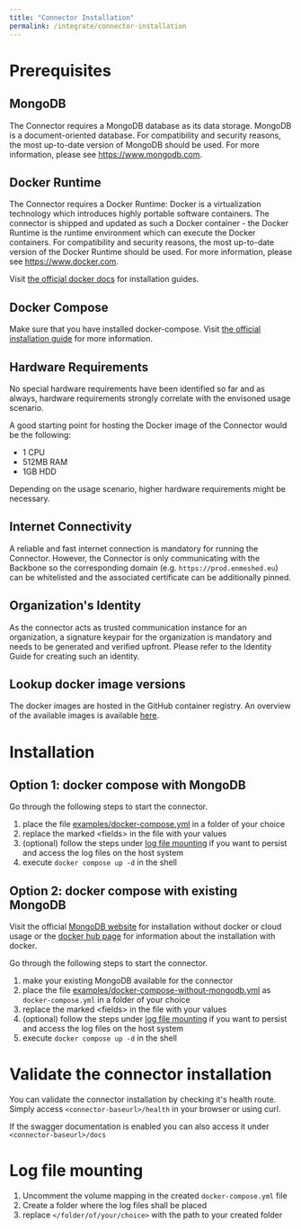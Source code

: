 ```yaml
---
title: "Connector Installation"
permalink: /integrate/connector-installation
---
```


# Prerequisites

## MongoDB

The Connector requires a MongoDB database as its data storage. MongoDB is a document-oriented database. For compatibility and security reasons, the most up-to-date version of MongoDB should be used.
For more information, please see <https://www.mongodb.com>.

## Docker Runtime

The Connector requires a Docker Runtime: Docker is a virtualization technology which introduces highly portable software containers. The connector is shipped and updated as such a Docker container - the Docker Runtime is the runtime environment which can execute the Docker containers. For compatibility and security reasons, the most up-to-date version of the Docker Runtime should be used.
For more information, please see <https://www.docker.com>.

Visit [the official docker docs](https://docs.docker.com/get-docker/) for installation guides.

## Docker Compose

Make sure that you have installed docker-compose. Visit [the official installation guide](https://docs.docker.com/compose/install/) for more information.

## Hardware Requirements

No special hardware requirements have been identified so far and as always, hardware requirements strongly correlate with the envisoned usage scenario.

A good starting point for hosting the Docker image of the Connector would be the following:

-   1 CPU
-   512MB RAM
-   1GB HDD

Depending on the usage scenario, higher hardware requirements might be necessary.

## Internet Connectivity

A reliable and fast internet connection is mandatory for running the Connector. However, the Connector is only communicating with the Backbone so the corresponding domain (e.g. `https://prod.enmeshed.eu`) can be whitelisted and the associated certificate can be additionally pinned.

## Organization's Identity

As the connector acts as trusted communication instance for an organization, a signature keypair for the organization is mandatory and needs to be generated and verified upfront. Please refer to the Identity Guide for creating such an identity.

## Lookup docker image versions

The docker images are hosted in the GitHub container registry. An overview of the available images is available [here](https://github.com/nmshd/cns-connector/pkgs/container/connector).

# Installation

## Option 1: docker compose with MongoDB

Go through the following steps to start the connector.

1. place the file [examples/docker-compose.yml](https://raw.githubusercontent.com/nmshd/nmshd.github.io/main/_docs_integrate/examples/docker-compose.yml) in a folder of your choice
2. replace the marked \<fields\> in the file with your values
3. (optional) follow the steps under [log file mounting](#log-file-mounting) if you want to persist and access the log files on the host system
4. execute `docker compose up -d` in the shell

## Option 2: docker compose with existing MongoDB

Visit the official [MongoDB website](https://www.mongodb.com/) for installation without docker or cloud usage or the [docker hub page](https://hub.docker.com/_/mongo) for information about the installation with docker.

Go through the following steps to start the connector.

1. make your existing MongoDB available for the connector
2. place the file [examples/docker-compose-without-mongodb.yml](https://raw.githubusercontent.com/nmshd/nmshd.github.io/main/_docs_integrate/examples/docker-compose-without-mongodb.yml) as `docker-compose.yml` in a folder of your choice
3. replace the marked \<fields\> in the file with your values
4. (optional) follow the steps under [log file mounting](#log-file-mounting) if you want to persist and access the log files on the host system
5. execute `docker compose up -d` in the shell

# Validate the connector installation

You can validate the connector installation by checking it's health route. Simply access `<connector-baseurl>/health` in your browser or using curl.

If the swagger documentation is enabled you can also access it under `<connector-baseurl>/docs`

# Log file mounting

1. Uncomment the volume mapping in the created `docker-compose.yml` file
2. Create a folder where the log files shall be placed
3. replace `</folder/of/your/choice>` with the path to your created folder
